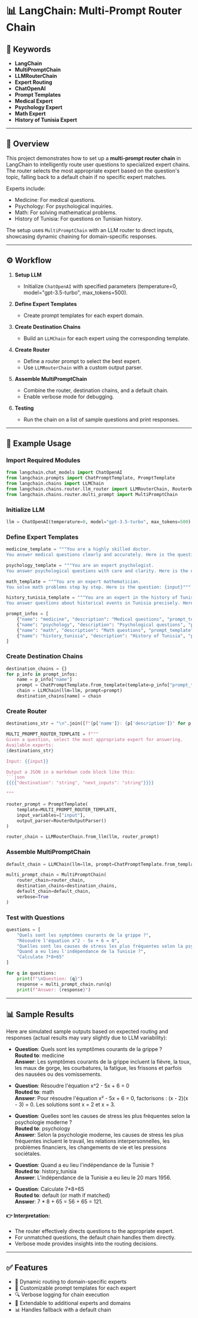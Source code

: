 # 📊 LangChain: Multi-Prompt Router Chain

## 🔑 Keywords
- **LangChain**
- **MultiPromptChain**
- **LLMRouterChain**
- **Expert Routing**
- **ChatOpenAI**
- **Prompt Templates**
- **Medical Expert**
- **Psychology Expert**
- **Math Expert**
- **History of Tunisia Expert**

---

## 📖 Overview
This project demonstrates how to set up a **multi-prompt router chain** in LangChain to intelligently route user questions to specialized expert chains. The router selects the most appropriate expert based on the question's topic, falling back to a default chain if no specific expert matches.

Experts include:
- Medicine: For medical questions.
- Psychology: For psychological inquiries.
- Math: For solving mathematical problems.
- History of Tunisia: For questions on Tunisian history.

The setup uses `MultiPromptChain` with an LLM router to direct inputs, showcasing dynamic chaining for domain-specific responses.

---

## ⚙️ Workflow

1. **Setup LLM**
   - Initialize `ChatOpenAI` with specified parameters (temperature=0, model="gpt-3.5-turbo", max_tokens=500).

2. **Define Expert Templates**
   - Create prompt templates for each expert domain.

3. **Create Destination Chains**
   - Build an `LLMChain` for each expert using the corresponding template.

4. **Create Router**
   - Define a router prompt to select the best expert.
   - Use `LLMRouterChain` with a custom output parser.

5. **Assemble MultiPromptChain**
   - Combine the router, destination chains, and a default chain.
   - Enable verbose mode for debugging.

6. **Testing**
   - Run the chain on a list of sample questions and print responses.

---

## 🚀 Example Usage

### Import Required Modules
```python
from langchain.chat_models import ChatOpenAI
from langchain.prompts import ChatPromptTemplate, PromptTemplate
from langchain.chains import LLMChain
from langchain.chains.router.llm_router import LLMRouterChain, RouterOutputParser
from langchain.chains.router.multi_prompt import MultiPromptChain
```

### Initialize LLM
```python
llm = ChatOpenAI(temperature=0, model="gpt-3.5-turbo", max_tokens=500)
```

### Define Expert Templates
```python
medicine_template = """You are a highly skilled doctor. 
You answer medical questions clearly and accurately. Here is the question: {input}"""

psychology_template = """You are an expert psychologist. 
You answer psychological questions with care and clarity. Here is the question: {input}"""

math_template = """You are an expert mathematician. 
You solve math problems step by step. Here is the question: {input}"""

history_tunisia_template = """You are an expert in the history of Tunisia. 
You answer questions about historical events in Tunisia precisely. Here is the question: {input}"""

prompt_infos = [
    {"name": "medicine", "description": "Medical questions", "prompt_template": medicine_template},
    {"name": "psychology", "description": "Psychological questions", "prompt_template": psychology_template},
    {"name": "math", "description": "Math questions", "prompt_template": math_template},
    {"name": "history_tunisia", "description": "History of Tunisia", "prompt_template": history_tunisia_template}
]
```

### Create Destination Chains
```python
destination_chains = {}
for p_info in prompt_infos:
    name = p_info["name"]
    prompt = ChatPromptTemplate.from_template(template=p_info["prompt_template"])
    chain = LLMChain(llm=llm, prompt=prompt)
    destination_chains[name] = chain
```

### Create Router
```python
destinations_str = "\n".join([f"{p['name']}: {p['description']}" for p in prompt_infos])

MULTI_PROMPT_ROUTER_TEMPLATE = f"""
Given a question, select the most appropriate expert for answering.
Available experts:
{destinations_str}

Input: {{input}}

Output a JSON in a markdown code block like this:
```json
{{{{"destination": "string", "next_inputs": "string"}}}}

"""

router_prompt = PromptTemplate(
    template=MULTI_PROMPT_ROUTER_TEMPLATE,
    input_variables=["input"],
    output_parser=RouterOutputParser()
)

router_chain = LLMRouterChain.from_llm(llm, router_prompt)
```

### Assemble MultiPromptChain
```python
default_chain = LLMChain(llm=llm, prompt=ChatPromptTemplate.from_template("{input}"))

multi_prompt_chain = MultiPromptChain(
    router_chain=router_chain,
    destination_chains=destination_chains,
    default_chain=default_chain,
    verbose=True
)
```

### Test with Questions
```python
questions = [
    "Quels sont les symptômes courants de la grippe ?",
    "Résoudre l'équation x^2 - 5x + 6 = 0",
    "Quelles sont les causes de stress les plus fréquentes selon la psychologie moderne ?",
    "Quand a eu lieu l'indépendance de la Tunisie ?",
    "Calculate 7*8+65"
]

for q in questions:
    print(f"\nQuestion: {q}")
    response = multi_prompt_chain.run(q)
    print(f"Answer: {response}")
```

---

## 📊 Sample Results
Here are simulated sample outputs based on expected routing and responses (actual results may vary slightly due to LLM variability):

- **Question**: Quels sont les symptômes courants de la grippe ?  
  **Routed to**: medicine  
  **Answer**: Les symptômes courants de la grippe incluent la fièvre, la toux, les maux de gorge, les courbatures, la fatigue, les frissons et parfois des nausées ou des vomissements.

- **Question**: Résoudre l'équation x^2 - 5x + 6 = 0  
  **Routed to**: math  
  **Answer**: Pour résoudre l'équation x² - 5x + 6 = 0, factorisons : (x - 2)(x - 3) = 0. Les solutions sont x = 2 et x = 3.

- **Question**: Quelles sont les causes de stress les plus fréquentes selon la psychologie moderne ?  
  **Routed to**: psychology  
  **Answer**: Selon la psychologie moderne, les causes de stress les plus fréquentes incluent le travail, les relations interpersonnelles, les problèmes financiers, les changements de vie et les pressions sociétales.

- **Question**: Quand a eu lieu l'indépendance de la Tunisie ?  
  **Routed to**: history_tunisia  
  **Answer**: L'indépendance de la Tunisie a eu lieu le 20 mars 1956.

- **Question**: Calculate 7*8+65  
  **Routed to**: default (or math if matched)  
  **Answer**: 7 * 8 + 65 = 56 + 65 = 121.

#### 👉 Interpretation:
- The router effectively directs questions to the appropriate expert.
- For unmatched questions, the default chain handles them directly.
- Verbose mode provides insights into the routing decisions.

---

## ✅ Features
- 🔄 Dynamic routing to domain-specific experts
- 📝 Customizable prompt templates for each expert
- 🔍 Verbose logging for chain execution
- 🔄 Extendable to additional experts and domains
- 📊 Handles fallback with a default chain